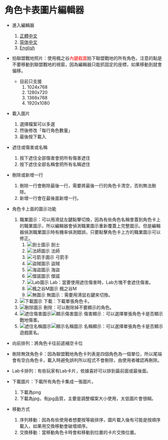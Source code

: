 # 角色卡表圖片編輯器

* 進入編輯器
	1. [正體中文](https://wj654cj86.github.io/maplerole/)
	2. [简体中文](https://wj654cj86.github.io/maplerole/?lang=zh-Hans)
	3. [English](https://wj654cj86.github.io/maplerole/?lang=en)

* 拍聯盟戰地照片：使用楓之谷<span style="color:red">內鍵截圖</span>拍下聯盟戰地的所有角色，注意的點是不要移動到聯盟戰地的視窗，因為編輯器只能抓固定的座標，如果移動到就會偏移。
	* 目前只支援
		1. 1024x768
		2. 1280x720
		3. 1366x768
		4. 1920x1080

* 載入圖片
	1. 選擇檔案可以多選
	2. 然後修改「每行角色數量」
	3. 最後按下載入

* 遮住或傷害或名稱
	1. 按下遮住全部傷害會把所有傷害遮住
	2. 按下遮住全部名稱會把所有名稱遮住

* 刪除或新增一行
	1. 刪除一行會刪除最後一行，需要將最後一行的角色卡清空，否則無法刪除。
	2. 新增一行會在最後面新增一行。

* 角色卡上面的圖示功能
	1. 職業圖示：可以用滑鼠左鍵點擊切換，因為有些角色名稱會蓋到角色卡上的職業圖示，所以編輯器會偵測職業圖示重新覆蓋上完整圖示。但是編輯器偵測職業圖示時有機率偵測錯誤，只要點擊角色卡上方的職業圖示可以修正。
		1. ![劍士圖示](https://wj654cj86.github.io/maplerole/img/icon/warrior.png) 劍士
		2. ![法師圖示](https://wj654cj86.github.io/maplerole/img/icon/magician.png) 法師
		3. ![弓箭手圖示](https://wj654cj86.github.io/maplerole/img/icon/bowman.png) 弓箭手
		4. ![盜賊圖示](https://wj654cj86.github.io/maplerole/img/icon/thief.png) 盜賊
		5. ![海盜圖示](https://wj654cj86.github.io/maplerole/img/icon/pirate.png) 海盜
		6. ![傑諾圖示](https://wj654cj86.github.io/maplerole/img/icon/xenon.png) 傑諾
		7. ![Lab圖示](https://wj654cj86.github.io/maplerole/img/icon/lab.png) Lab：當要使用遮住傷害時，Lab方塊不會遮住傷害。
		8. ![楓之谷M圖示](https://wj654cj86.github.io/maplerole/img/icon/mobile.png) 楓之谷M
		9. ![無圖示](https://wj654cj86.github.io/maplerole/img/icon/card.png) 無圖示：需要用滑鼠右鍵來切換。
	2. ![下載圖示](https://wj654cj86.github.io/maplerole/img/download.png) 下載：下載單張角色卡。
	3. ![刪除圖示](https://wj654cj86.github.io/maplerole/img/cross.png) 刪除：可以刪除掉不要顯示的角色。
	4. ![遮住傷害圖示](https://wj654cj86.github.io/maplerole/img/maskdamage.png)![顯示傷害圖示](https://wj654cj86.github.io/maplerole/img/showdamage.png) 傷害顯示：可以選擇單張角色卡是否顯示戰地傷害。
	5. ![遮住名稱圖示](https://wj654cj86.github.io/maplerole/img/maskname.png)![顯示名稱圖示](https://wj654cj86.github.io/maplerole/img/showname.png) 名稱顯示：可以選擇單張角色卡是否顯示遊戲匿名。

* 向前排列：將角色卡往前遞補空卡位

* 刪除無效角色卡：因為聯盟戰地角色卡列表是四個角色為一個單位，所以尾端會有空白角色卡，載入時避免誤判所以程式不會刪除，由使用者確認再刪除。

* Lab卡排列：有些玩家有Lab卡片，依據喜好可以排到最前面或最後面。

* 下載圖片：下載所有角色卡集成一張圖片。
	1. 下載為png
	2. 下載為jpg，有jpg品質，主要是調整檔案大小使用，太低圖片會很糊。

* 移動方式
	1. 序列移動：因為有些使用者想要按等級排序，圖片載入後有可能是按順序載入，如果用交換移動會破壞順序。
	2. 交換移動：當移動角色卡時會和移動到位置的卡片交換位置。
